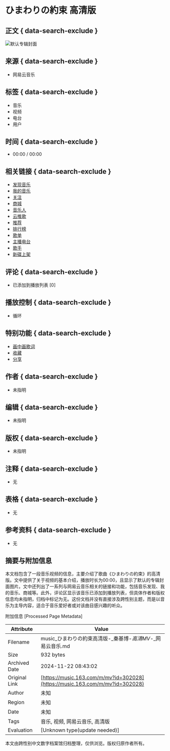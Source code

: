 # ひまわりの約束 高清版

## 正文 { data-search-exclude }


![默认专辑封面](http://s4.music.126.net/style/web2/img/default/default_album.jpg)

## 来源 { data-search-exclude }
- 网易云音乐

## 标签 { data-search-exclude }
- 音乐
- 视频
- 电台
- 用户

## 时间 { data-search-exclude }
- 00:00 / 00:00

## 相关链接 { data-search-exclude }
- [发现音乐](/#)
- [我的音乐](/my/)
- [关注](/friend)
- [商城](/store/product)
- [音乐人](/musician/artist)
- [云推歌](https://music.163.com/st/ad-song)
- [推荐](/discover)
- [排行榜](/discover/toplist)
- [歌单](/discover/playlist)
- [主播电台](/discover/djradio)
- [歌手](/discover/artist)
- [新碟上架](/discover/album)

## 评论 { data-search-exclude }
- 已添加到播放列表 [0]

## 播放控制 { data-search-exclude }
- 循环

## 特别功能 { data-search-exclude }
- [画中画歌词](javascript:; "画中画歌词") 
- [收藏](javascript:; "收藏") 
- [分享](javascript:; "分享") 

## 作者 { data-search-exclude }
- 未指明

## 编辑 { data-search-exclude }
- 未指明

## 版权 { data-search-exclude }
- 未指明

## 注释 { data-search-exclude }
- 无

## 表格 { data-search-exclude }
- 无

## 参考资料 { data-search-exclude }
- 无

## 摘要与附加信息

<!-- tcd_abstract -->
本文档包含了一段音乐视频的信息，主要介绍了歌曲《ひまわりの約束》的高清版。文中提供了关于视频的基本介绍，播放时长为00:00，且显示了默认的专辑封面图片。文中还列出了一系列与网易云音乐相关的链接和功能，包括音乐发现、我的音乐、商城等。此外，评论区显示该音乐已添加到播放列表，但具体作者和版权信息均未指明，归档中标记为无。这份文档并没有直接涉及跨性别主题，而是以音乐为主导内容，适合于音乐爱好者或对该曲目感兴趣的听众。
<!-- tcd_abstract_end -->

附加信息 [Processed Page Metadata]

| Attribute       | Value                                  |
|-----------------|----------------------------------------|
| Filename        | music_ひまわりの約束高清版-_秦基博-_高清MV_-_网易云音乐.md                             |
| Size            | 932 bytes                           |
| Archived Date   | 2024-11-22 08:43:02                             |
| Original Link   | [https://music.163.com/m/mv?id=302028](https://music.163.com/m/mv?id=302028)                       |
| Author          | 未知                               |
| Region          | 未知                               |
| Date            | 未知                                 |
| Tags            | 音乐, 视频, 网易云音乐, 高清版                                 |
| Evaluation            | [Unknown type(update needed)]                                 |
<!-- tcd_table_end -->

本文由跨性别中文数字档案馆归档整理，仅供浏览。版权归原作者所有。
